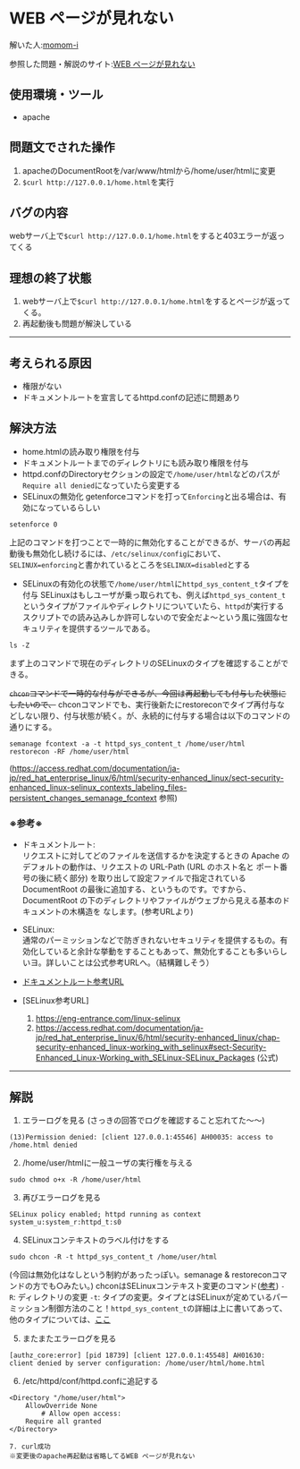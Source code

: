 # WEB ページが見れない
解いた人:[momom-i](https://github.com/momom-i)

参照した問題・解説のサイト:[WEB ページが見れない](https://blog.icttoracon.net/2020/11/02/web%e3%83%9a%e3%83%bc%e3%82%b8%e3%81%8c%e8%a6%8b%e3%82%8c%e3%81%aa%e3%81%84/)

## 使用環境・ツール
- apache

## 問題文でされた操作
1. apacheのDocumentRootを/var/www/htmlから/home/user/htmlに変更
2. `$curl http://127.0.0.1/home.html`を実行

## バグの内容
webサーバ上で`$curl http://127.0.0.1/home.html`をすると403エラーが返ってくる
## 理想の終了状態
1. webサーバ上で`$curl http://127.0.0.1/home.html`をするとページが返ってくる。
2. 再起動後も問題が解決している

----
## 考えられる原因
- 権限がない
- ドキュメントルートを宣言してるhttpd.confの記述に問題あり

## 解決方法
- home.htmlの読み取り権限を付与
- ドキュメントルートまでのディレクトリにも読み取り権限を付与
- httpd.confのDirectoryセクションの設定で`/home/user/html`などのパスが`Require all denied`になっていたら変更する
- SELinuxの無効化
getenforceコマンドを打って`Enforcing`と出る場合は、有効になっているらしい
```shell=
setenforce 0
```
上記のコマンドを打つことで一時的に無効化することができるが、サーバの再起動後も無効化し続けるには、`/etc/selinux/config`において、`SELINUX=enforcing`と書かれているところを`SELINUX=disabled`とする
- SELinuxの有効化の状態で`/home/user/html`に`httpd_sys_content_t`タイプを付与
SELinuxはもしユーザが乗っ取られても、例えば`httpd_sys_content_t`というタイプがファイルやディレクトリについていたら、`httpd`が実行するスクリプトでの読み込みしか許可しないので安全だよ〜という風に強固なセキュリティを提供するツールである。

```shell=
ls -Z
```
まず上のコマンドで現在のディレクトリのSELinuxのタイプを確認することができる。

~~`chcon`コマンドで一時的な付与ができるが、今回は再起動しても付与した状態にしたいので、~~
chconコマンドでも、実行後新たにrestoreconでタイプ再付与などしない限り、付与状態が続く。が、永続的に付与する場合は以下のコマンドの通りにする。

```shell=
semanage fcontext -a -t httpd_sys_content_t /home/user/html
restorecon -RF /home/user/html
```
(https://access.redhat.com/documentation/ja-jp/red_hat_enterprise_linux/6/html/security-enhanced_linux/sect-security-enhanced_linux-selinux_contexts_labeling_files-persistent_changes_semanage_fcontext 参照)

### ※参考※
- ドキュメントルート: <br> リクエストに対してどのファイルを送信するかを決定するときの Apache のデフォルトの動作は、リクエストの URL-Path (URL のホスト名と ポート番号の後に続く部分) を取り出して設定ファイルで指定されている DocumentRoot の最後に追加する、というものです。ですから、 DocumentRoot の下のディレクトリやファイルがウェブから見える基本のドキュメントの木構造を なします。(参考URLより)

- SELinux: <br>通常のパーミッションなどで防ぎきれないセキュリティを提供するもの。有効化していると余計な挙動をすることもあって、無効化することも多いらしいヨ。詳しいことは公式参考URLへ。（結構難しそう）

- [ドキュメントルート参考URL](https://httpd.apache.org/docs/2.4/urlmapping.html)
- [SELinux参考URL]
    1. https://eng-entrance.com/linux-selinux
    2. https://access.redhat.com/documentation/ja-jp/red_hat_enterprise_linux/6/html/security-enhanced_linux/chap-security-enhanced_linux-working_with_selinux#sect-Security-Enhanced_Linux-Working_with_SELinux-SELinux_Packages (公式)
----

## 解説

1. エラーログを見る
(さっきの回答でログを確認すること忘れてた〜〜)
```shell=
(13)Permission denied: [client 127.0.0.1:45546] AH00035: access to /home.html denied
```
2. /home/user/htmlに一般ユーザの実行権を与える
```shell=
sudo chmod o+x -R /home/user/html
```
3. 再びエラーログを見る
```shell=
SELinux policy enabled; httpd running as context system_u:system_r:httpd_t:s0
```
4. SELinuxコンテキストのラベル付けをする
```shell=
sudo chcon -R -t httpd_sys_content_t /home/user/html
```
(今回は無効化はなしという制約があったっぽい。semanage & restoreconコマンドの方でも○みたい。)
chconはSELinuxコンテキスト変更のコマンド([参考](https://access.redhat.com/documentation/ja-jp/red_hat_enterprise_linux/6/html/security-enhanced_linux/sect-security-enhanced_linux-working_with_selinux-selinux_contexts_labeling_files))
`-R`: ディレクトリの変更
`-t`: タイプの変更。タイプとはSELinuxが定めているパーミッション制御方法のこと！`httpd_sys_content_t`の詳細は上に書いてあって、他のタイプについては、[ここ](https://access.redhat.com/documentation/ja_jp/red_hat_enterprise_linux/7/html/selinux_users_and_administrators_guide/sect-managing_confined_services-the_apache_http_server-types)

5. またまたエラーログを見る
```shell=
[authz_core:error] [pid 18739] [client 127.0.0.1:45548] AH01630: client denied by server configuration: /home/user/html/home.html
```
6. /etc/httpd/conf/httpd.confに追記する
```
<Directory "/home/user/html">
    AllowOverride None
        # Allow open access:
    Require all granted
</Directory>
```
    7. curl成功
    ※変更後のapache再起動は省略してるWEB ページが見れない
